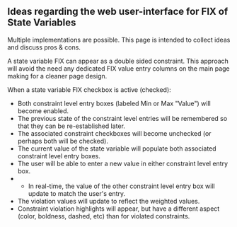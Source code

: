 ## Ideas regarding the web user-interface for FIX of State Variables

Multiple implementations are possible.  This page is intended to collect ideas and discuss pros & cons.

A state variable FIX can appear as a double sided constraint.
This approach will avoid the need any dedicated FIX value entry columns on the main page making for a cleaner page design.

When a state variable FIX checkbox is active (checked):
 * Both constraint level entry boxes (labeled Min or Max "Value") will become enabled.
 * The previous state of the constraint level entries will be remembered so that they can be re-established later.
 * The associated constraint checkboxes will become unchecked (or perhaps both will be checked).
 * The current value of the state variable will populate both associated constraint level entry boxes.
 * The user will be able to enter a new value in either constraint level entry box.
 * - In real-time, the value of the other constraint level entry box will update to match the user's entry.
 * The violation values will update to reflect the weighted values.
 * Constraint violation highlights will appear, but have a different aspect (color, boldness, dashed, etc) than for violated constraints.
 
 